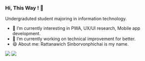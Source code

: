 ### Hi, This Way  ! 👋

Undergraduted student majoring in information technology.
- 🌱 I’m currently interesting in PWA, UX/UI research, Mobile app development.
- 🔭 I’m currently working on technical improvement for better.
- 😄 About me: Rattanawich Sinborvonphichai is my name.

<!--
**hnunkung/hnunkung** is a ✨ _special_ ✨ repository because its `README.md` (this file) appears on your GitHub profile.

Here are some ideas to get you started:

- 🔭 I’m currently working on ...
- 🌱 I’m currently learning ...
- 👯 I’m looking to collaborate on ...
- 🤔 I’m looking for help with ...
- 💬 Ask me about ...
- 📫 How to reach me: ...
- 😄 Pronouns: ...
- ⚡ Fun fact: ...
-->
![](https://cultofthepartyparrot.com/flags/hd/indiaparrot.gif)
![](https://cultofthepartyparrot.com/flags/hd/thailandparrot.gif)

